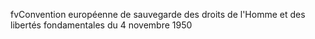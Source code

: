 fvConvention européenne de sauvegarde des droits de l'Homme et des libertés fondamentales du 4 novembre 1950